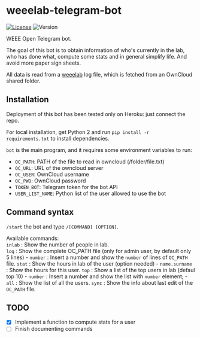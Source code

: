 # weeelab-telegram-bot
[![License](http://img.shields.io/:license-GPL3.0-blue.svg)](http://www.gnu.org/licenses/gpl-3.0.html)
![Version](https://img.shields.io/badge/version-0.1-yellow.svg)

WEEE Open Telegram bot.

The goal of this bot is to obtain information of who's currently in 
the lab, who has done what, compute some stats and in general simplify 
life. And avoid more paper sign sheets.

All data is read from a  [weeelab](https://github.com/WEEE-Open/weeelab) log 
file, which is fetched from an OwnCloud shared folder.

## Installation

Deployment of this bot has been tested only on Heroku: just connect the 
repo.

For local installation, get Python 2 and run `pip install -r 
requirements.txt` to install dependencies.

`bot` is the main program, and it requires some environment variables to 
run:
* `OC_PATH`: PATH of the file to read in owncloud (/folder/file.txt)
* `OC_URL`: URL of the owncloud server
* `OC_USER`: OwnCloud username
* `OC_PWD`: OwnCloud password
* `TOKEN_BOT`: Telegram token for the bot API
* `USER_LIST_NAME`: Python list of the user allowed to use the bot


## Command syntax
`/start` the bot and type `/[COMMAND] [OPTION]`.  

Available commands:  
    `inlab` : Show the number of people in lab.  
    `log`   : Show the complete OC_PATH file (only for admin user, by default only 5 lines)
        -   `number`   : Insert a number and show the `number` of lines of `OC_PATH` file.
    `stat`  :  Show the hours in lab of the user (option needed)
        -   `name.surname`  : Show the hours for this user.
    `top`   :  Show a list of the top users in lab (defaul top 10)
        -   `number`   : Insert a number and show the list with `number` element;
        -   `all`      : Show the list of all the users.
    `sync`  :  Show the info about last edit of the `OC_PATH` file.

## TODO

- [X] Implement a function to compute stats for a user
- [ ] Finish documenting commands
